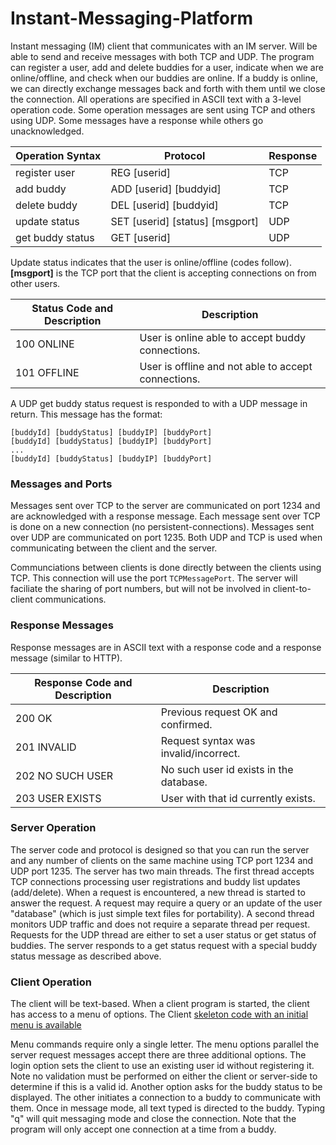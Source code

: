 # Instant-Messaging-Platform
Instant messaging (IM) client that communicates with an IM server. Will be able to send and receive messages with both TCP and UDP. The program can register a user, add and delete buddies for a user, indicate when we are online/offline, and check when our buddies are online. If a buddy is online, we can directly exchange messages back and forth with them until we close the connection. All operations are specified in ASCII text with a 3-level operation code. Some operation messages are sent using TCP and others using UDP. Some messages have a response while others go unacknowledged.

| **Operation	Syntax**	| **Protocol**	| **Response**|
| --- | --- | --- |
|register user	| REG [userid]	| TCP | Yes - 200, 201, 202, 203 |
| add buddy	 | ADD [userid] [buddyid]	| TCP | Yes - 200, 201, 202 |
| delete buddy | 	DEL [userid] [buddyid] | TCP | Yes - 200, 201, 202 |
| update status |	SET [userid] [status] [msgport] | UDP | No |
| get buddy status | GET [userid]	| UDP	| Yes |

Update status indicates that the user is online/offline (codes follow). **[msgport]** is the TCP port that the client is accepting connections on from other users.

| Status Code and Description | Description |
| --- | --- |
| 100 ONLINE | User is online able to accept buddy connections. |
| 101 OFFLINE |	User is offline and not able to accept connections. |

A UDP get buddy status request is responded to with a UDP message in return. This message has the format:
```
[buddyId] [buddyStatus] [buddyIP] [buddyPort]
[buddyId] [buddyStatus] [buddyIP] [buddyPort]
...
[buddyId] [buddyStatus] [buddyIP] [buddyPort]
```

### Messages and Ports
Messages sent over TCP to the server are communicated on port 1234 and are acknowledged with a response message. Each message sent over TCP is done on a new connection (no persistent-connections). Messages sent over UDP are communicated on port 1235.  Both UDP and TCP is used when communicating between the client and the server.   

Communciations between clients is done directly between the clients using TCP.  This connection will use the port `TCPMessagePort`.  The server will faciliate the sharing of port numbers, but will not be involved in client-to-client communications.  

### Response Messages
Response messages are in ASCII text with a response code and a response message (similar to HTTP).

| Response Code and Description	| Description |
| --- | --- |
| 200 OK	| Previous request OK and confirmed. |
| 201 INVALID	| Request syntax was invalid/incorrect. |
| 202 NO SUCH USER |	No such user id exists in the database. |
| 203 USER EXISTS | User with that id currently exists. |

### Server Operation
The server code and protocol is designed so that you can run the server and any number of clients on the same machine using TCP port 1234 and UDP port 1235. The server has two main threads. The first thread accepts TCP connections processing user registrations and buddy list updates (add/delete). When a request is encountered, a new thread is started to answer the request. A request may require a query or an update of the user "database" (which is just simple text files for portability). A second thread monitors UDP traffic and does not require a separate thread per request. Requests for the UDP thread are either to set a user status or get status of buddies. The server responds to a get status request with a special buddy status message as described above.

### Client Operation
The client will be text-based. When a client program is started, the client has access to a menu of options. The Client [skeleton code with an initial menu is available](src/IMClient/IMClient.java)

Menu commands require only a single letter. The menu options parallel the server request messages accept there are three additional options. The login option sets the client to use an existing user id without registering it. Note no validation must be performed on either the client or server-side to determine if this is a valid id. Another option asks for the buddy status to be displayed. The other initiates a connection to a buddy to communicate with them. Once in message mode, all text typed is directed to the buddy. Typing "q" will quit messaging mode and close the connection. Note that the program will only accept one connection at a time from a buddy.

